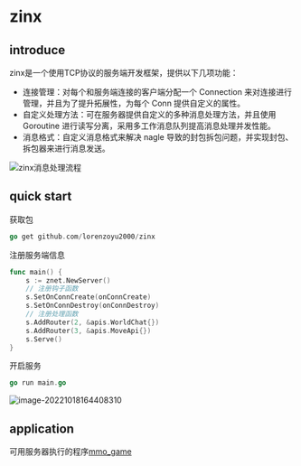 # zinx

## introduce

zinx是一个使用TCP协议的服务端开发框架，提供以下几项功能：

- 连接管理：对每个和服务端连接的客户端分配一个 Connection 来对连接进行管理，并且为了提升拓展性，为每个 Conn 提供自定义的属性。
- 自定义处理方法：可在服务器提供自定义的多种消息处理方法，并且使用 Goroutine 进行读写分离，采用多工作消息队列提高消息处理并发性能。
- 消息格式：自定义消息格式来解决 nagle 导致的封包拆包问题，并实现封包、拆包器来进行消息发送。

![zinx消息处理流程](https://imgs-1306864474.cos.ap-beijing.myqcloud.com/img/zinx%E6%B6%88%E6%81%AF%E5%A4%84%E7%90%86%E6%B5%81%E7%A8%8B.jpg)

## quick start

获取包

```go
go get github.com/lorenzoyu2000/zinx
```

 注册服务端信息

```go
func main() {
	s := znet.NewServer()
	// 注册钩子函数
	s.SetOnConnCreate(onConnCreate)
	s.SetOnConnDestroy(onConnDestroy)
	// 注册处理函数
	s.AddRouter(2, &apis.WorldChat{})
	s.AddRouter(3, &apis.MoveApi{})
	s.Serve()
}
```

开启服务

```go
go run main.go
```

![image-20221018164408310](https://imgs-1306864474.cos.ap-beijing.myqcloud.com/img/image-20221018164408310.png)

## application

可用服务器执行的程序[mmo_game](github.com/lorenzoyu2000/mmo_game)
